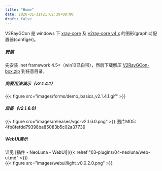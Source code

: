 ```yaml
---
title: "Home"
date: 2020-01-31T21:02:39+08:00
draft: false
---
```


V2RayGCon 是 windows 下 [xray-core](http://github.com/xtls/xray-core) 及 [v2ray-core v4.x](https://www.v2fly.org) 的图形(graphic)配置器(configer)。  

##### 安装
先安装 .net framework 4.5+（win10已自带），然后下载解压 [V2RayGCon-box.zip](https://github.com/vrnobody/V2RayGCon/releases/latest) 到任意目录。  

##### 简要用法演示（v2.1.4.1）
{{< figure src="images/forms/demo_basics_v2.1.4.1.gif" >}}  

##### 后备（v2.1.6.0)
{{< figure src="images/releases/vgc-v2.1.6.0.png" >}}
图片MD5: 4fb8fefdd79398ba85083b5c02a37739  

##### WebUI演示
详见 [插件 - NeoLuna - WebUI]({{< relref "03-plugins/04-neoluna/web-ui.md" >}})  
{{< figure src="images/webui/light_v0.0.2.0.png" >}}